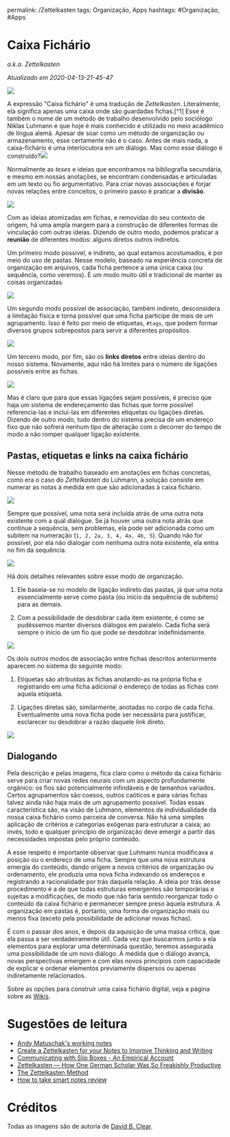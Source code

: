 permalink: /Zettelkasten
tags: Organização, Apps
hashtags: #Organização, #Apps

# Caixa Fichário  
*a.k.a. Zettelkasten*  

*Atualizado em 2020-04-13-21-45-47*

![](./img/zk/zk01.png)

A expressão "Caixa fichário" é uma tradução de *Zettelkasten*. Literalmente, ela significa apenas uma caixa onde são guardadas fichas.[^1] Esse é também o nome de um método de trabalho desenvolvido pelo sociólogo Niklas Luhmann e que hoje é mais conhecido e utilizado no meio acadêmico de língua alemã. Apesar de soar como um método de organização ou armazenamento, esse certamente não é o caso. Antes de mais nada, a caixa-fichário é uma interlocutora em um diálogo. Mas como esse diálogo é construído?![](./img/zk/zk02.png)

Normalmente as *teses* e ideias que encontramos na bibliografia secundária, e mesmo em nossas anotações, se encontram condensadas e articuladas em um texto ou fio argumentativo. Para criar novas associações e forjar novas relações entre conceitos, o primeiro passo é praticar a **divisão**.


![](./img/zk/zk03.png)

Com as ideias atomizadas em fichas, e removidas do seu contexto de origem, há uma ampla margem para a construção de diferentes formas de vinculação com outras ideias. Dizendo de outro modo, podemos praticar a **reunião** de diferentes modos: alguns diretos outros indiretos.  

Um primeiro modo possível, e indireto, ao qual estamos acostumados, é por meio do uso de pastas. Nesse modelo, baseado na experiência concreta de organização em arquivos, cada ficha pertence a uma única caixa (ou sequência, como veremos). É um modo muito útil e tradicional de manter as coisas organizadas.

![](./img/zk/zk04.png)

Um segundo modo possível de associação, também indireto, desconsidera a limitação física e torna possível que uma ficha participe de mais de um agrupamento. Isso é feito por meio de etiquetas, `#tags`, que podem formar diversos grupos sobrepostos para servir a diferentes propósitos.

![](./img/zk/zk05.png)

Um terceiro modo, por fim, são os **links diretos** entre ideias dentro do nosso sistema. Novamente, aqui não há limites para o número de ligações possíveis entre as fichas.


![](./img/zk/zk06.png)


Mas é claro que para que essas ligações sejam possíveis, é preciso que haja um sistema de endereçamento das fichas que torne possível referencia-las e incluí-las em diferentes etiquetas ou ligações diretas. Dizendo de outro modo, tudo dentro do sistema precisa de um endereço fixo que não sofrerá nenhum tipo de alteração com o decorrer do tempo de modo a não romper qualquer ligação existente.

## Pastas, etiquetas e links na caixa fichário

Nesse método de trabalho baseado em anotações em fichas concretas, como era o caso do *Zettelkasten* do Luhmann, a solução consiste em numerar as notas à medida em que são adicionadas à caixa fichário.


![](./img/zk/zk07.png)


Sempre que possível, uma nota será incluída atrás de uma outra nota existente com a qual dialogue. Se já houver uma outra nota atrás que continue a sequência, sem problemas, ela pode ser adicionada como um subitem na numeração (`1, 2, 2a, 3, 4, 4a, 4b, 5`). Quando não for possível, por ela não dialogar com nenhuma outra nota existente, ela entra no fim da sequência.

![](./img/zk/zk08.png)

Há dois detalhes relevantes sobre esse modo de organização.

1. Ele baseia-se no modelo de ligação indireto das pastas, já que uma nota essencialmente serve como pasta (ou início da sequência de subitens) para as demais.

2. Com a possibilidade de desdobrar cada item existente, é como se pudéssemos manter diversos diálogos em paralelo. Cada ficha será sempre o início de um fio que pode se desdobrar indefinidamente.


![](./img/zk/zk09.png)

Os dois outros modos de associação entre fichas descritos anteriormente aparecem no sistema do seguinte modo:

1. Etiquetas são atribuídas às fichas anotando-as na própria ficha e registrando em uma ficha adicional o endereço de todas as fichas com aquela etiqueta.

2. Ligações diretas são, similarmente, anotadas no corpo de cada ficha. Eventualmente uma nova ficha pode ser necessária para justificar, esclarecer ou desdobrar a razão daquele link direto.

![](./img/zk/zk12.png)

## Dialogando

Pela descrição e pelas imagens, fica claro como o método da caixa fichário serve para criar novas redes neurais com um aspecto profundamente orgânico: os fios são potencialmente infindáveis e de tamanhos variados. Certos agrupamentos são coesos, outros caóticos e para várias fichas talvez ainda não haja mais de um agrupamento possível. Todas essas característica são, na visão de Luhmann, elementos da individualidade da nossa caixa fichário como parceira de conversa. Não há uma simples aplicação de critérios e categorias exógenas para estruturar a caixa; ao invés, todo e qualquer princípio de organização deve emergir a partir das necessidades impostas pelo próprio conteúdo.

A esse respeito é importante observar que Luhmann nunca modificava a posição ou o endereço de uma ficha. Sempre que uma nova estrutura emergia do conteúdo, dando origem a novos critérios de organização ou ordenamento, ele produzia uma nova ficha indexando os endereços e registrando a racionalidade por trás daquela relação. A ideia por trás desse procedimento é a de que todas estruturas emergentes são temporárias e sujeitas a modificações, de modo que não faria sentido reorganizar todo o conteúdo da caixa fichário e permanecer sempre preso àquela estrutura. A organização em pastas é, portanto, uma forma de organização mais ou menos fixa (exceto pela possibilidade de adicionar novas fichas).

É com o passar dos anos, e depois da aquisição de uma massa crítica, que ela passa a ser verdadeiramente útil. Cada vez que buscarmos junto a ela elementos para explorar uma determinada questão, teremos assegurada uma possibilidade de um novo diálogo. À medida que o diálogo avança, novas perspectivas emergem e com elas novos princípios com capacidade de explicar e ordenar elementos previamente dispersos ou apenas indiretamente relacionados.

Sobre as opções para construir uma caixa fichário digital, veja a página sobre as [Wikis](Wikis).

# Sugestões de leitura  

- [Andy Matuschak's working notes](https://notes.andymatuschak.org/)
- [Create a Zettelkasten for your Notes to Improve Thinking and Writing](https://zettelkasten.de/posts/zettelkasten-improves-thinking-writing/)  
- [Communicating with Slip Boxes - An Empirical Account](http://luhmann.surge.sh/communicating-with-slip-boxes)  
- [Zettelkasten — How One German Scholar Was So Freakishly Productive](https://writingcooperative.com/zettelkasten-how-one-german-scholar-was-so-freakishly-productive-997e4e0ca125)  
- [The Zettelkasten Method](https://www.lesswrong.com/posts/NfdHG6oHBJ8Qxc26s/the-zettelkasten-method-1)  
- [How to take smart notes review](https://www.lesswrong.com/posts/T382CLwAjsy3fmecf/how-to-take-smart-notes-ahrens-2017)


# Créditos  

Todas as imagens são de autoria de [David B. Clear](https://writingcooperative.com/zettelkasten-how-one-german-scholar-was-so-freakishly-productive-997e4e0ca125).
